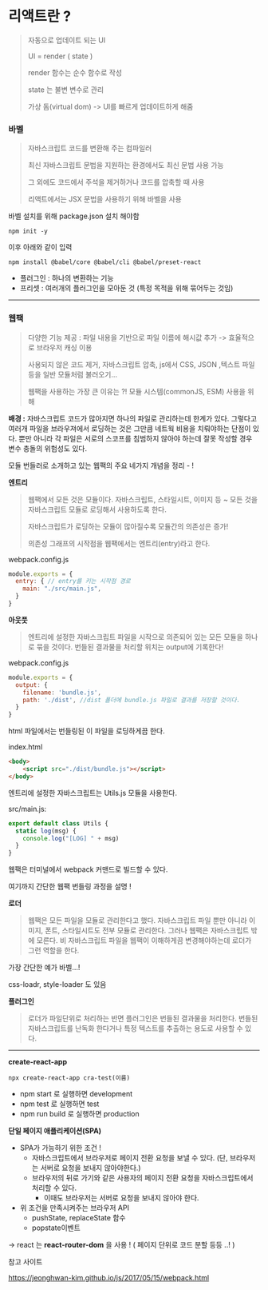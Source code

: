 # 리액트란 ? 

> 자동으로 업데이트 되는 UI 
>
> UI = render ( state )
>
> render 함수는 순수 함수로 작성 
>
> state 는 불변 변수로 관리
>
> 가상 돔(virtual dom) -> UI를 빠르게 업데이트하게 해줌 



### 바벨

> 자바스크립트 코드를 변환해 주는 컴파일러
>
> 최신 자바스크립트 문법을 지원하는 환경에서도 최신 문법 사용 가능
>
> 그 외에도 코드에서 주석을 제거하거나 코드를 압축할 때 사용
>
> 리액트에서는 JSX 문법을 사용하기 위해 바벨을 사용

바벨 설치를 위해 package.json 설치 해야함

```
npm init -y
```

이후 아래와 같이 입력 

```
npm install @babel/core @babel/cli @babel/preset-react
```

- 플러그인 : 하나의 변환하는 기능
- 프리셋 : 여러개의 플러그인을 모아둔 것 (특정 목적을 위해 묶어두는 것임)



--------



### 웹팩

>다양한 기능 제공 : 파일 내용을 기반으로 파일 이름에 해시값 추가 -> 효율적으로 브라우저 캐싱 이용
>
>사용되지 않은 코드 제거, 자바스크립트 압축, js에서 CSS, JSON ,텍스트 파일 등을 일반 모듈처럼 불러오기...
>
>웹팩을 사용하는 가장 큰 이유는 ?! 모듈 시스템(commonJS, ESM) 사용을 위해

**배경 :** 자바스크립트 코드가 많아지면 하나의 파일로 관리하는데 한계가 있다. 그렇다고 여러개 파일을 브라우져에서 로딩하는 것은 그만큼 네트웍 비용을 치뤄야하는 단점이 있다. 뿐만 아니라 각 파일은 서로의 스코프를 침범하지 않아야 하는데 잘못 작성할 경우 변수 충돌의 위험성도 있다.

모듈 번들러로 소개하고 있는 웹팩의 주요 네가지 개념을 정리 - !

**엔트리**

> 웹팩에서 모든 것은 모듈이다. 자바스크립트, 스타일시트, 이미지 등 ~ 모든 것을 자바스크립트 모듈로 로딩해서 사용하도록 한다. 
>
> 자바스크립트가 로딩하는 모듈이 많아질수록 모듈간의 의존성은 증가!
>
> 의존성 그래프의 시작점을 웹팩에서는 엔트리(entry)라고 한다.

webpack.config.js

```javascript
module.exports = {
  entry: { // entry를 키는 시작점 경로 
    main: "./src/main.js", 
  }
}
```



**아웃풋**

> 엔트리에 설정한 자바스크립트 파일을 시작으로 의존되어 있는 모든 모듈을 하나로 묶을 것이다. 번들된 결과물을 처리할 위치는 output에 기록한다!

webpack.config.js

```javascript
module.exports = {
  output: { 
    filename: 'bundle.js',
    path: './dist', //dist 폴더에 bundle.js 파일로 결과를 저장할 것이다.
  }
}
```

html 파일에서는 번들링된 이 파일을 로딩하게끔 한다.

index.html

```html
<body>
	<script src="./dist/bundle.js"></script>
</body>
```

엔트리에 설정한 자바스크립트는 Utils.js 모듈을 사용한다.

src/main.js:

```javascript
export default class Utils {
  static log(msg) {
    console.log("[LOG] " + msg)
  }
}
```

웹팩은 터미널에서 webpack 커맨드로 빌드할 수 있다.

여기까지 간단한 웹팩 번들링 과정을 설명 ! 

**로더**

> 웹팩은 모든 파일을 모듈로 관리한다고 했다. 자바스크립트 파일 뿐만 아니라 이미지, 폰트, 스타일시트도 전부 모듈로 관리한다. 그러나 웹팩은 자바스크립트 밖에 모른다. 비 자바스크립트 파일을 웹팩이 이해하게끔 변경해야하는데 로더가 그런 역할을 한다.

가장 간단한 예가 바벨...! 

css-loadr, style-loader 도 있음 



**플러그인**

> 로더가 파일단위로 처리하는 반면 플러그인은 번들된 결과물을 처리한다. 번들된 자바스크립트를 난독화 한다거나 특정 텍스트를 추출하는 용도로 사용할 수 있다.



----------------------



**create-react-app**

```
npx create-react-app cra-test(이름)
```

- npm start 로 실행하면 development
- npm test 로 실행하면 test
- npm run build 로 실행하면 production 



**단일 페이지 애플리케이션(SPA)**

- SPA가 가능하기 위한 조건 ! 
  - 자바스크립트에서 브라우저로 페이지 전환 요청을 보낼 수 있다. (단, 브라우저는 서버로 요청을 보내지 않아야한다.)
  - 브라우저의 뒤로 가기와 같은 사용자의 페이지 전환 요청을 자바스크립트에서 처리할 수 있다.
    - 이때도 브라우저는 서버로 요청을 보내지 않아야 한다.
- 위 조건을 만족시켜주는 브라우저 API
  - pushState, replaceState 함수
  - popstate이벤트

-> react 는 **react-router-dom** 을 사용 ! ( 페이지 단위로 코드 분할 등등 ..! )













참고 사이트

https://jeonghwan-kim.github.io/js/2017/05/15/webpack.html